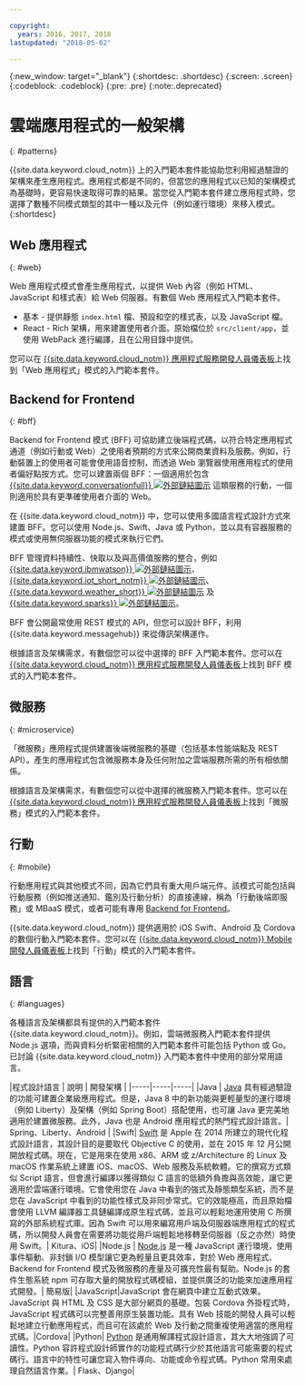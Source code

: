 ```yaml
---

copyright:
  years: 2016, 2017, 2018
lastupdated: "2018-05-02"

---
```

{:new_window: target="_blank"}
{:shortdesc: .shortdesc}
{:screen: .screen}
{:codeblock: .codeblock}
{:pre: .pre}
{:note:.deprecated}

# 雲端應用程式的一般架構
{: #patterns}

{{site.data.keyword.cloud_notm}} 上的入門範本套件能協助您利用經過驗證的架構來產生應用程式。應用程式都是不同的，但當您的應用程式以已知的架構模式為基礎時，更容易快速取得可靠的結果。當您從入門範本套件建立應用程式時，您選擇了數種不同模式類型的其中一種以及元件（例如運行環境）來移入模式。
{:shortdesc}

## Web 應用程式
{: #web}

Web 應用程式模式會產生應用程式，以提供 Web 內容（例如 HTML、JavaScript 和樣式表）給 Web 伺服器。有數個 Web 應用程式入門範本套件。

* 基本 - 提供靜態 `index.html` 檔、預設和空的樣式表，以及 JavaScript 檔。
* React - Rich 架構，用來建置使用者介面。原始檔位於 `src/client/app`，並使用 WebPack 進行編譯，且在公用目錄中提供。

您可以在 [{{site.data.keyword.cloud_notm}} 應用程式服務開發人員儀表板](https://console.bluemix.net/developer/appservice/dashboard)上找到「Web 應用程式」模式的入門範本套件。

## Backend for Frontend
{: #bff}

Backend for Frontend 模式 (BFF) 可協助建立後端程式碼，以符合特定應用程式通道（例如行動或 Web）之使用者預期的方式來公開商業資料及服務。例如，行動裝置上的使用者可能會使用語音控制，而透過 Web 瀏覽器使用應用程式的使用者偏好點按方式。您可以建置兩個 BFF：一個適用於包含 [{{site.data.keyword.conversationfull}} ![外部鏈結圖示](../icons/launch-glyph.svg "外部鏈結圖示")](https://www.ibm.com/watson/developercloud/conversation.html) 這類服務的行動，一個則適用於具有更準確使用者介面的 Web。

在 {{site.data.keyword.cloud_notm}} 中，您可以使用多國語言程式設計方式來建置 BFF。您可以使用 Node.js、Swift、Java 或 Python，並以具有容器服務的模式或使用無伺服器功能的模式來執行它們。

BFF 管理資料持續性、快取以及與高價值服務的整合，例如 [{{site.data.keyword.ibmwatson}} ![外部鏈結圖示](../icons/launch-glyph.svg "外部鏈結圖示")](https://console.bluemix.net/catalog/?taxonomyNavigation=apps&category=watson)、[{{site.data.keyword.iot_short_notm}} ![外部鏈結圖示](../icons/launch-glyph.svg "外部鏈結圖示")](https://console.bluemix.net/catalog/?taxonomyNavigation=apps&category=iot)、[{{site.data.keyword.weather_short}} ![外部鏈結圖示](../icons/launch-glyph.svg "外部鏈結圖示")](https://console.bluemix.net/catalog/services/weather-company-data?taxonomyNavigation=apps) 及 [{{site.data.keyword.sparks}} ![外部鏈結圖示](../icons/launch-glyph.svg "外部鏈結圖示")](https://console.bluemix.net/catalog/services/apache-spark?taxonomyNavigation=apps)。

BFF 會公開最常使用 REST 模式的 API，但您可以設計 BFF，利用 {{site.data.keyword.messagehub}} 來從傳訊架構運作。

根據語言及架構需求，有數個您可以從中選擇的 BFF 入門範本套件。您可以在 [{{site.data.keyword.cloud_notm}} 應用程式服務開發人員儀表板](https://console.bluemix.net/developer/appservice/dashboard)上找到 BFF 模式的入門範本套件。

## 微服務
{: #microservice}

「微服務」應用程式提供建置後端微服務的基礎（包括基本性能端點及 REST API）。產生的應用程式包含微服務本身及任何附加之雲端服務所需的所有相依關係。

根據語言及架構需求，有數個您可以從中選擇的微服務入門範本套件。您可以在 [{{site.data.keyword.cloud_notm}} 應用程式服務開發人員儀表板](https://console.bluemix.net/developer/appservice/dashboard)上找到「微服務」模式的入門範本套件。

## 行動
{: #mobile}

行動應用程式與其他模式不同，因為它們具有重大用戶端元件。該模式可能包括與行動服務（例如推送通知、鑑別及行動分析）的直接連線，稱為「行動後端即服務」或 MBaaS 模式，或者可能有專用 [Backend for Frontend](#bff)。  

{{site.data.keyword.cloud_notm}} 提供適用於 iOS Swift、Android 及 Cordova 的數個行動入門範本套件。您可以在 [{{site.data.keyword.cloud_notm}} Mobile 開發人員儀表板](https://console.bluemix.net/developer/mobile/dashboard)上找到「行動」模式的入門範本套件。

## 語言
{: #languages}

各種語言及架構都具有提供的入門範本套件 {{site.data.keyword.cloud_notm}}。例如，雲端微服務入門範本套件提供 Node.js 選項，而與資料分析緊密相關的入門範本套件可能包括 Python 或 Go。已討論 {{site.data.keyword.cloud_notm}} 入門範本套件中使用的部分常用語言。


|程式設計語言 | 說明
| 開發架構 |
|-----|-----|-----|
|Java | [Java](../runtimes/liberty/getting-started.html) 具有經過驗證的功能可建置企業級應用程式。但是，Java 8 中的新功能與更輕量型的運行環境（例如 Liberty）及架構（例如 Spring Boot）搭配使用，也可讓 Java 更完美地適用於建置微服務。此外，Java 也是 Android 應用程式的熱門程式設計語言。| Spring、Liberty、Android |
|Swift| [Swift](../runtimes/swift/getting-started.html) 是 Apple 在 2014 所建立的現代化程式設計語言，其設計目的是要取代 Objective C 的使用，並在 2015 年 12 月公開開放程式碼。現在，它是用來在使用 x86、ARM 或 z/Architecture 的 Linux 及 macOS 作業系統上建置 iOS、macOS、Web 服務及系統軟體。它的撰寫方式類似 Script 語言，但會進行編譯以獲得類似 C 語言的低額外負擔與高效能，讓它更適用於雲端運行環境。它會使用您在 Java 中看到的強式及靜態類型系統，而不是您在 JavaScript 中看到的功能性樣式及非同步常式。它的效能極高，而且原始檔會使用 LLVM 編譯器工具鏈編譯成原生程式碼，並且可以輕鬆地運用使用 C 所撰寫的外部系統程式庫。因為 Swift 可以用來編寫用戶端及伺服器端應用程式的程式碼，所以開發人員會在需要將功能從用戶端輕鬆地移轉至伺服器（反之亦然）時使用 Swift。| Kitura、iOS|
|Node.js | [Node.js](../runtimes/nodejs/getting-started.html) 是一種 JavaScript 運行環境，使用事件驅動、非封鎖 I/O 模型讓它更為輕量且更具效率，對於 Web 應用程式、Backend for Frontend 模式及微服務的產量及可擴充性最有幫助。Node.js 的套件生態系統 npm 可存取大量的開放程式碼模組，並提供廣泛的功能來加速應用程式開發。| 簡易版|
|JavaScript|JavaScript 會在網頁中建立互動式效果。JavaScript 與 HTML 及 CSS 是大部分網頁的基礎。包裝 Cordova 外掛程式時，JavaScript 程式碼可以完整善用原生裝置功能。具有 Web 技能的開發人員可以輕鬆地建立行動應用程式，而且可在該處於 Web 及行動之間重複使用適當的應用程式碼。|Cordova|
|Python| [Python](../runtimes/python/getting-started.html) 是通用解譯程式設計語言，其大大地強調了可讀性。Python 容許程式設計師實作的功能程式碼行少於其他語言可能需要的程式碼行。語言中的特性可讓您寫入物件導向、功能或命令程式碼。Python 常用來處理自然語言作業。| Flask、Django|

